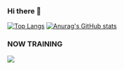 ### Hi there 👋
[![Top Langs](https://git-hub-readme-stats-h6cr.vercel.app/api/top-langs/?username=mshr0969&layout=compact&theme=onedark)](https://github.com/anuraghazra/github-readme-stats)
[![Anurag's GitHub stats](https://git-hub-readme-stats-h6cr.vercel.app/api?username=mshr0969&theme=onedark&show_icons=true)](https://github.com/anuraghazra/github-readme-stats)

### NOW TRAINING

<img src="https://skillicons.dev/icons?i=go,py,cpp,aws,fastapi,docker,terraform,dynamodb,mysql,vscode,github" /> <br /><br />
